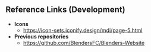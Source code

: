 ## Reference Links (Development)

- **Icons**
  - https://icon-sets.iconify.design/mdi/page-5.html
- **Previous repositories**
  - https://github.com/BlendersFC/Blenders-Website